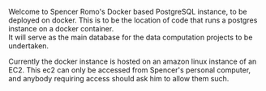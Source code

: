 Welcome to Spencer Romo's Docker based PostgreSQL instance, to be deployed on docker. 
This is to be the location of code that runs a postgres instance on a docker container.  
It will serve as the main database for the data computation projects to be undertaken. 


Currently the docker instance is hosted on an amazon linux instance of an EC2.  This ec2 can only be accessed from Spencer's personal computer, and anybody requiring access should ask him to allow them such. 

